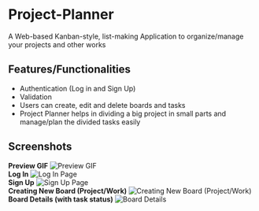 # Project-Planner

A Web-based Kanban-style, list-making Application to organize/manage your projects and other works

## Features/Functionalities

- Authentication (Log in and Sign Up)
- Validation
- Users can create, edit and delete boards and tasks
- Project Planner helps in dividing a big project in small parts and manage/plan the divided tasks easily

## Screenshots

**Preview GIF**
![Preview GIF](https://j.gifs.com/288YMj.gif)\
**Log In**
![Log In Page](https://i.imgur.com/GrAlHYy.png)\
**Sign Up**
![Sign Up Page](https://i.imgur.com/XODeAuW.png)\
**Creating New Board (Project/Work)**
![Creating New Board (Project/Work)](https://i.imgur.com/lcJBv8t.png)\
**Board Details (with task status)**
![Board Details](https://i.imgur.com/NuN59xp.png)
